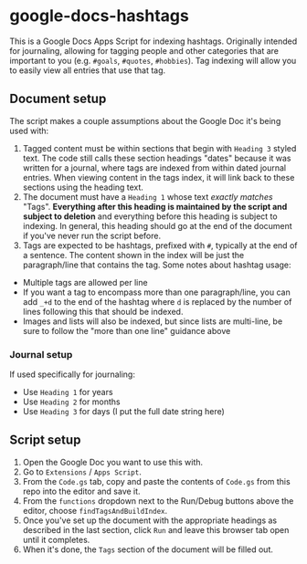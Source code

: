 # google-docs-hashtags

This is a Google Docs Apps Script for indexing hashtags. Originally intended for journaling, allowing for tagging people and other categories that are important to you (e.g. `#goals`, `#quotes`, `#hobbies`). Tag indexing will allow you to easily view all entries that use that tag.

## Document setup

The script makes a couple assumptions about the Google Doc it's being used with:
1. Tagged content must be within sections that begin with `Heading 3` styled text. The code still calls these section headings "dates" because it was written for a journal, where tags are indexed from within dated journal entries. When viewing content in the tags index, it will link back to these sections using the heading text.
2. The document must have a `Heading 1` whose text *exactly matches* "Tags". **Everything after this heading is maintained by the script and subject to deletion** and everything before this heading is subject to indexing. In general, this heading should go at the end of the document if you've never run the script before.
3. Tags are expected to be hashtags, prefixed with `#`, typically at the end of a sentence. The content shown in the index will be just the paragraph/line that contains the tag. Some notes about hashtag usage:
 * Multiple tags are allowed per line
 * If you want a tag to encompass more than one paragraph/line, you can add `_+d` to the end of the hashtag where `d` is replaced by the number of lines following this that should be indexed.
 * Images and lists will also be indexed, but since lists are multi-line, be sure to follow the "more than one line" guidance above

### Journal setup

If used specifically for journaling:
 * Use `Heading 1` for years
 * Use `Heading 2` for months
 * Use `Heading 3` for days (I put the full date string here)

## Script setup

1. Open the Google Doc you want to use this with. 
2. Go to `Extensions` / `Apps Script`. 
3. From the `Code.gs` tab, copy and paste the contents of `Code.gs` from this repo into the editor and save it. 
4. From the `functions` dropdown next to the Run/Debug buttons above the editor, choose `findTagsAndBuildIndex`.
5. Once you've set up the document with the appropriate headings as described in the last section, click `Run` and leave this browser tab open until it completes. 
6. When it's done, the `Tags` section of the document will be filled out.